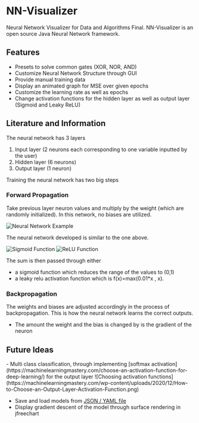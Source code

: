 # NN-Visualizer
Neural Network Visualizer for Data and Algorithms Final. NN-Visualizer is an open source Java Neural Network framework.

<h2>Features</h2>

  - Presets to solve common gates (XOR, NOR, AND)
  - Customize Neural Network Structure through GUI
  - Provide manual training data
  - Display an animated graph for MSE over given epochs
  - Customize the learning rate as well as epochs
  - Change activation functions for the hidden layer as well as output layer (Sigmoid and Leaky ReLU)

<h2>Literature and Information</h2>


The neural network has 3 layers
  1) Input layer (2 neurons each corresponding to one variable inputted by the user)
  2) Hidden layer (6 neurons)
  3) Output layer (1 neuron)


Training the neural network has two big steps
<h3>Forward Propagation</h3>


Take previous layer neuron values and multiply by the weight (which are randomly initialized). In this network, no biases are utilized.


![Neural Network Example](https://victorzhou.com/27cf280166d7159c0465a58c68f99b39/network3.svg)

The neural network developed is similar to the one above. 

![Sigmoid Function](https://qph.fs.quoracdn.net/main-qimg-05edc1873d0103e36064862a45566dba)
![ReLU Function](https://d1m75rqqgidzqn.cloudfront.net/wp-data/2020/08/21182245/4-2.png)

The sum is then passed through either 
- a sigmoid function which reduces the range of the values to (0,1)
- a leaky relu activation function which is f(x)=max(0.01*x , x).


<h3>Backpropagation</h3>

 The weights and biases are adjusted accordingly in the process of backpropagation. This is how the neural network learns the correct outputs. 
 - The amount the weight and the bias is changed by is the gradient of the neuron 
 
 
 
 <h2>Future Ideas</h2>
 - Multi class classification, through implementing [softmax activation](https://machinelearningmastery.com/choose-an-activation-function-for-deep-learning/) for the output layer
![Choosing activation functions](https://machinelearningmastery.com/wp-content/uploads/2020/12/How-to-Choose-an-Output-Layer-Activation-Function.png)

 - Save and load models from [JSON / YAML file](https://machinelearningmastery.com/save-load-keras-deep-learning-models/) 
 - Display gradient descent of the model through surface rendering in jfreechart

 

